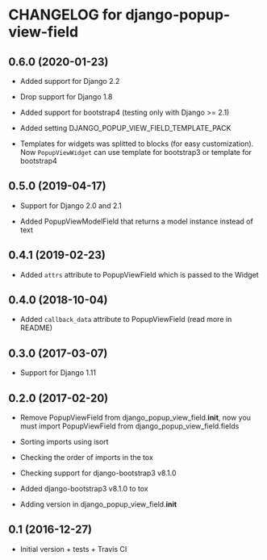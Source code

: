 # CHANGELOG for django-popup-view-field

## 0.6.0 (2020-01-23)

* Added support for Django 2.2

* Drop support for Django 1.8

* Added support for bootstrap4 (testing only with Django >= 2.1)

* Added setting DJANGO_POPUP_VIEW_FIELD_TEMPLATE_PACK

* Templates for widgets was splitted to blocks
  (for easy customization). Now `PopupViewWidget` can use
  template for bootstrap3 or template for bootstrap4

## 0.5.0 (2019-04-17)

* Support for Django 2.0 and 2.1

* Added PopupViewModelField that returns a model instance instead of text

## 0.4.1 (2019-02-23)

* Added `attrs` attribute to PopupViewField which is passed to the Widget

## 0.4.0 (2018-10-04)

* Added `callback_data` attribute to PopupViewField (read more in README)

## 0.3.0 (2017-03-07)

* Support for Django 1.11

## 0.2.0 (2017-02-20)

* Remove PopupViewField from django_popup_view_field.__init__,
  now you must import PopupViewField from django_popup_view_field.fields

* Sorting imports using isort

* Checking the order of imports in the tox

* Checking support for django-bootstrap3 v8.1.0

* Added django-bootstrap3 v8.1.0 to tox

* Adding version in django_popup_view_field.__init__

## 0.1 (2016-12-27)

* Initial version + tests + Travis CI
